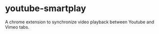 # youtube-smartplay
A chrome extension to synchronize video playback between Youtube and Vimeo tabs.
